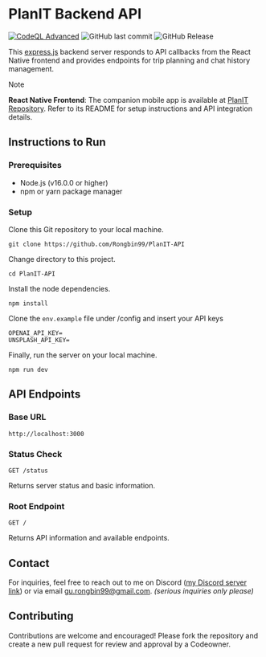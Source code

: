 # PlanIT Backend API

[![CodeQL Advanced](https://github.com/Rongbin99/PlanIT-API/actions/workflows/codeql.yml/badge.svg?branch=main)](https://github.com/Rongbin99/PlanIT-API/actions/workflows/codeql.yml)
![GitHub last commit](https://img.shields.io/github/last-commit/Rongbin99/PlanIT-API)
![GitHub Release](https://img.shields.io/github/v/release/Rongbin99/PlanIT-API?style=flat)

This [express.js](https://expressjs.com/) backend server responds to API callbacks from the React Native frontend and provides endpoints for trip planning and chat history management.

> [!NOTE]
> **React Native Frontend**: The companion mobile app is available at [PlanIT Repository](https://github.com/Rongbin99/PlanIT). Refer to its README for setup instructions and API integration details.

## Instructions to Run

### Prerequisites

- Node.js (v16.0.0 or higher)
- npm or yarn package manager

### Setup

Clone this Git repository to your local machine.

```
git clone https://github.com/Rongbin99/PlanIT-API
```

Change directory to this project.

```
cd PlanIT-API
```

Install the node dependencies.

```
npm install
```

Clone the `env.example` file under /config and insert your API keys

```
OPENAI_API_KEY=
UNSPLASH_API_KEY=
```

Finally, run the server on your local machine.

```
npm run dev
```

## API Endpoints

### Base URL

```
http://localhost:3000
```

### Status Check

```http
GET /status
```

Returns server status and basic information.

### Root Endpoint

```http
GET /
```

Returns API information and available endpoints.

## Contact

For inquiries, feel free to reach out to me on Discord ([my Discord server link](discord.gg/3ExWbX2AXf)) or via email gu.rongbin99@gmail.com. *(serious inquiries only please)*

## Contributing

Contributions are welcome and encouraged! Please fork the repository and create a new pull request for review and approval by a Codeowner.
